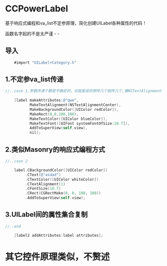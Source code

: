 # CCPowerLabel
基于响应式编程和va_list不定参原理，简化创建UILabel各种属性的代码！

函数名字起的不是太严谨 - - 

导入
---
```objective-c
    #import "UILabel+Category.h"
```

1.不定参va_list传递
---
```objective-c
//..case 1,参数传递个数是不确定的，也就是说你想传几个就传几个,像NSTextAlignmentCenter和@“qwe”并不依赖于函数传递，可以直接作为参数
    
    [label makeAttributes:@"qwe",
           MakeTextAlignment(NSTextAlignmentCenter),
           MakeBackgroundColor([UIColor redColor]),
           MakeRect(0,0,100,100),
           MakeTextColor([UIColor blueColor]),
           MakeTextFont([UIFont systemFontOfSize:20.f]),
           AddToSuperView(self.view),
           nil];

```

2.类似Masonry的响应式编程方式
---
```objective-c
//..case 2

    label.CBackgroundColor([UIColor redColor])
         .CText(@"asdad")
         .CTextColor([UIColor whiteColor])
         .CTextAlignment(1)
         .CFontSize(18.f)
         .CRect(CGRectMake(0, 0, 100, 100))
         .AddToSuperView(self.view);

```
3.UILabel间的属性集合复制
---
```objective-c
//..end

    [label2 addAttributes:label.attributes];
```
其它控件原理类似，不赘述
===
